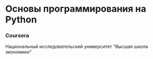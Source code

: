 # Основы программирования на Python

### Coursera
Национальный исследовательский университет "Высшая школа экономики"
